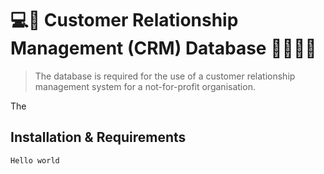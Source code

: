 # 💻📂 Customer Relationship Management (CRM) Database 👨‍👩‍👧‍👦

> The database is required for the use of a customer relationship management system for a not-for-profit organisation.

The

## Installation & Requirements

```py
Hello world
```
